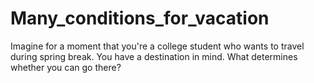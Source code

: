 # Many_conditions_for_vacation
Imagine for a moment that you're a college student who wants to travel during spring break. You have a destination in mind. What determines whether you can go there?
